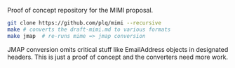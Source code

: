 Proof of concept repository for the MIMI proposal.

```sh
git clone https://github.com/plq/mimi --recursive
make # converts the draft-mimi.md to various formats
make jmap  # re-runs mime => jmap conversion
```

JMAP conversion omits critical stuff like EmailAddress objects in designated
headers. This is just a proof of concept and the converters need more work.
